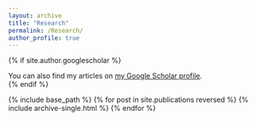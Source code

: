 ```yaml
---
layout: archive
title: "Research"
permalink: /Research/
author_profile: true
---
```


{% if site.author.googlescholar %}
  <div class="wordwrap">You can also find my articles on <a href="{{site.author.googlescholar}}">my Google Scholar profile</a>.</div>
{% endif %}

{% include base_path %}
{% for post in site.publications reversed %}
  {% include archive-single.html %}
{% endfor %}
